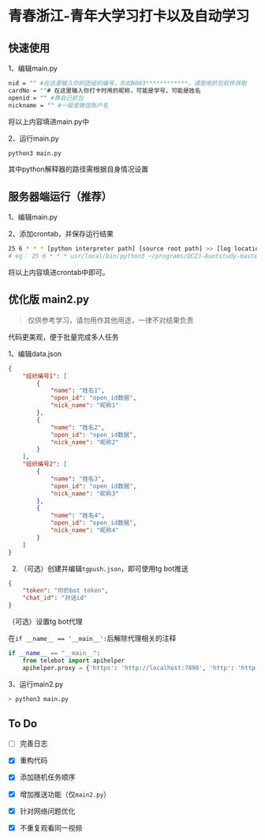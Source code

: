 # 青春浙江-青年大学习打卡以及自动学习

## 快速使用

1、编辑main.py 

```bash
nid = "" #在这里输入你的团组织编号，形如N003************，请使用抓包软件获取
cardNo = ""# 在这里输入你打卡时用的昵称，可能是学号，可能是姓名
openid = "" #靠自己抓包
nickname = "" #一般是微信账户名
```
将以上内容填进main.py中

2、运行main.py
```bash
python3 main.py
```
其中python解释器的路径需根据自身情况设置

## 服务器端运行（推荐）
1、编辑main.py

2、添加crontab，并保存运行结果

```bash
25 6 * * * [python interpreter path] [source root path] >> [log location] 2>&1
# eg： 25 6 * * * usr/local/bin/python3 ~/programs/QCZJ-Auotstudy-master/main.py >> ~/programs/QCZJ-Auotstudy-master/log.txt 2>&1
```
将以上内容填进crontab中即可。

## 优化版 main2.py

> 仅供参考学习，请勿用作其他用途，一律不对结果负责

代码更美观，便于批量完成多人任务

1、编辑data.json

```json
{
    "组织编号1": [
        {
            "name": "姓名1",
            "open_id": "open_id数据",
            "nick_name": "昵称1"
        },
        {
            "name": "姓名2",
            "open_id": "open_id数据",
            "nick_name": "昵称2"
        }
    ],
    "组织编号2": [
        {
            "name": "姓名3",
            "open_id": "open_id数据",
            "nick_name": "昵称3"
        },
        {
            "name": "姓名4",
            "open_id": "open_id数据",
            "nick_name": "昵称4"
        }
    ]
}
```

2. （可选）创建并编辑`tgpush.json`，即可使用tg bot推送

```json
{
    "token": "你的bot token",
    "chat_id": "对话id"
}
```

（可选）设置tg bot代理

在`if __name__ == '__main__':`后解除代理相关的注释


```python
if __name__ == "__main__":
    from telebot import apihelper
    apihelper.proxy = {'https': 'http://localhost:7890', 'http': 'http://localhost:7890'}
```

3、运行main2.py

```bash
> python3 main.py
```

## To Do
- [ ] 完善日志
- [x] 重构代码
- [x] 添加随机任务顺序
- [x] 增加推送功能（仅`main2.py`）
- [x] 针对网络问题优化
- [x] 不重复观看同一视频

